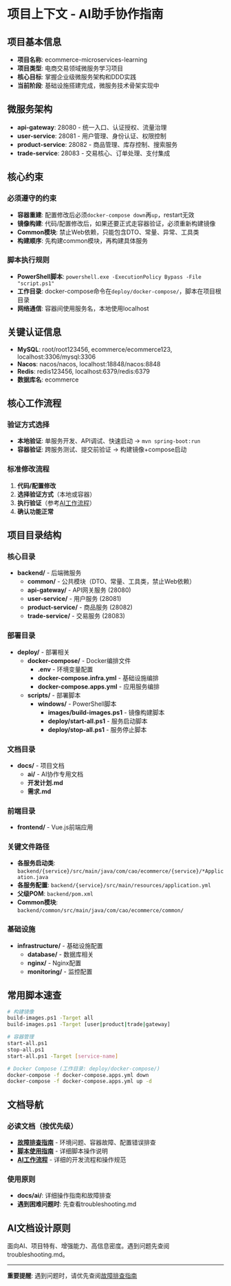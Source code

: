 # 项目上下文 - AI助手协作指南

## 项目基本信息
- **项目名称**: ecommerce-microservices-learning
- **项目类型**: 电商交易领域微服务学习项目
- **核心目标**: 掌握企业级微服务架构和DDD实践
- **当前阶段**: 基础设施搭建完成，微服务技术骨架实现中

## 微服务架构
- **api-gateway**: 28080 - 统一入口、认证授权、流量治理
- **user-service**: 28081 - 用户管理、身份认证、权限控制
- **product-service**: 28082 - 商品管理、库存控制、搜索服务
- **trade-service**: 28083 - 交易核心、订单处理、支付集成

## 核心约束
### 必须遵守的约束
- **容器重建**: 配置修改后必须`docker-compose down`再`up`，restart无效
- **镜像构建**: 代码/配置修改后，如果还要正式走容器验证，必须重新构建镜像
- **Common模块**: 禁止Web依赖，只能包含DTO、常量、异常、工具类
- **构建顺序**: 先构建common模块，再构建具体服务

### 脚本执行规则
- **PowerShell脚本**: `powershell.exe -ExecutionPolicy Bypass -File "script.ps1"`
- **工作目录**: docker-compose命令在`deploy/docker-compose/`，脚本在项目根目录
- **网络通信**: 容器间使用服务名，本地使用localhost

## 关键认证信息
- **MySQL**: root/root123456, ecommerce/ecommerce123, localhost:3306/mysql:3306
- **Nacos**: nacos/nacos, localhost:18848/nacos:8848
- **Redis**: redis123456, localhost:6379/redis:6379
- **数据库名**: ecommerce

## 核心工作流程
### 验证方式选择
- **本地验证**: 单服务开发、API调试、快速启动 → `mvn spring-boot:run`
- **容器验证**: 跨服务测试、提交前验证 → 构建镜像+compose启动

### 标准修改流程
1. **代码/配置修改**
2. **选择验证方式**（本地或容器）
3. **执行验证**（参考[AI工作流程](docs/ai/workflow.md)）
4. **确认功能正常**

## 项目目录结构

### 核心目录
- **backend/** - 后端微服务
  - **common/** - 公共模块（DTO、常量、工具类，禁止Web依赖）
  - **api-gateway/** - API网关服务 (28080)
  - **user-service/** - 用户服务 (28081)
  - **product-service/** - 商品服务 (28082)
  - **trade-service/** - 交易服务 (28083)

### 部署目录
- **deploy/** - 部署相关
  - **docker-compose/** - Docker编排文件
    - **.env** - 环境变量配置
    - **docker-compose.infra.yml** - 基础设施编排
    - **docker-compose.apps.yml** - 应用服务编排
  - **scripts/** - 部署脚本
    - **windows/** - PowerShell脚本
      - **images/build-images.ps1** - 镜像构建脚本
      - **deploy/start-all.ps1** - 服务启动脚本
      - **deploy/stop-all.ps1** - 服务停止脚本

### 文档目录
- **docs/** - 项目文档
  - **ai/** - AI协作专用文档
  - **开发计划.md**
  - **需求.md**

### 前端目录
- **frontend/** - Vue.js前端应用

### 关键文件路径
- **各服务启动类**: `backend/{service}/src/main/java/com/cao/ecommerce/{service}/*Application.java`
- **各服务配置**: `backend/{service}/src/main/resources/application.yml`
- **父级POM**: `backend/pom.xml`
- **Common模块**: `backend/common/src/main/java/com/cao/ecommerce/common/`

### 基础设施
- **infrastructure/** - 基础设施配置
  - **database/** - 数据库相关
  - **nginx/** - Nginx配置
  - **monitoring/** - 监控配置

## 常用脚本速查
```bash
# 构建镜像
build-images.ps1 -Target all
build-images.ps1 -Target [user|product|trade|gateway]

# 容器管理
start-all.ps1
stop-all.ps1
start-all.ps1 -Target [service-name]

# Docker Compose (工作目录: deploy/docker-compose/)
docker-compose -f docker-compose.apps.yml down
docker-compose -f docker-compose.apps.yml up -d
```

## 文档导航
### 必读文档（按优先级）
- **[故障排查指南](docs/ai/troubleshooting.md)** - 环境问题、容器故障、配置错误排查
- **[脚本使用指南](docs/ai/scripts-guide.md)** - 详细脚本操作说明
- **[AI工作流程](docs/ai/workflow.md)** - 详细的开发流程和操作规范

### 使用原则
- **docs/ai/**: 详细操作指南和故障排查
- **遇到困难问题时**: 先查看troubleshooting.md

## AI文档设计原则
面向AI、项目特有、增强能力、高信息密度。遇到问题先查阅troubleshooting.md。

---

**重要提醒**: 遇到问题时，请优先查阅[故障排查指南](docs/ai/troubleshooting.md)